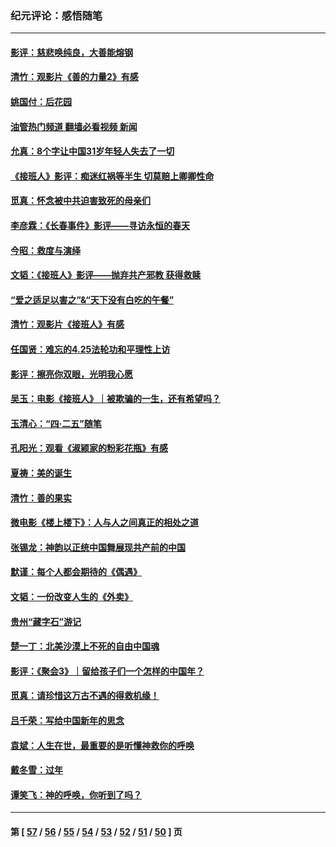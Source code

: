 ### 纪元评论：感悟随笔
---
#### [影评：慈悲唤纯良，大善能熔钢](../../pages/nsc1035/n14010867.md?06100330) 
#### [清竹：观影片《善的力量2》有感](../../pages/nsc1035/n14010015.md?06100330) 
#### [姚国付：后花园](../../pages/nsc1035/n14005301.md?06100330) 
#### [油管热门频道 翻墙必看视频 新闻](ok?06100330)
#### [允真：8个字让中国31岁年轻人失去了一切](../../pages/nsc1035/n13999093.md?06100330) 
#### [《接班人》影评：痴迷红祸等半生 切莫赔上卿卿性命](../../pages/nsc1035/n13998676.md?06100330) 
#### [觅真：怀念被中共迫害致死的母亲们](../../pages/nsc1035/n13997271.md?06100330) 
#### [李彦霖：《长春事件》影评——寻访永恒的春天](../../pages/nsc1035/n13995112.md?06100330) 
#### [今昭：救度与演绎](../../pages/nsc1035/n13992670.md?06100330) 
#### [文韬：《接班人》影评——抛弃共产邪教 获得救赎](../../pages/nsc1035/n13990160.md?06100330) 
#### [“爱之适足以害之”&“天下没有白吃的午餐”](../../pages/nsc1035/n13988391.md?06100330) 
#### [清竹：观影片《接班人》有感](../../pages/nsc1035/n13983561.md?06100330) 
#### [任国贤：难忘的4.25法轮功和平理性上访](../../pages/nsc1035/n13983482.md?06100330) 
#### [影评：擦亮你双眼，光明我心愿](../../pages/nsc1035/n13982333.md?06100330) 
#### [吴玉：电影《接班人》｜被欺骗的一生，还有希望吗？](../../pages/nsc1035/n13981972.md?06100330) 
#### [玉清心：“四·二五”随笔](../../pages/nsc1035/n13978628.md?06100330) 
#### [孔阳光：观看《淑颍家的粉彩花瓶》有感](../../pages/nsc1035/n13967929.md?06100330) 
#### [夏祷：美的诞生](../../pages/nsc1035/n13962321.md?06100330) 
#### [清竹：善的果实](../../pages/nsc1035/n13963980.md?06100330) 
#### [微电影《楼上楼下》：人与人之间真正的相处之道](../../pages/nsc1035/n13944319.md?06100330) 
#### [张锡龙：神韵以正统中国舞展现共产前的中国](../../pages/nsc1035/n13939727.md?06100330) 
#### [默谨：每个人都会期待的《偶遇》](../../pages/nsc1035/n13939091.md?06100330) 
#### [文韬：一份改变人生的《外卖》](../../pages/nsc1035/n13931822.md?06100330) 
#### [贵州“藏字石”游记](../../pages/nsc1035/n13923310.md?06100330) 
#### [楚一丁：北美沙漠上不死的自由中国魂](../../pages/nsc1035/n13921879.md?06100330) 
#### [影评：《聚会3》｜留给孩子们一个怎样的中国年？](../../pages/nsc1035/n13919652.md?06100330) 
#### [觅真：请珍惜这万古不遇的得救机缘！](../../pages/nsc1035/n13917157.md?06100330) 
#### [吕千荣：写给中国新年的思念](../../pages/nsc1035/n13915103.md?06100330) 
#### [袁斌：人生在世，最重要的是听懂神救你的呼唤](../../pages/nsc1035/n13914636.md?06100330) 
#### [戴冬雪：过年](../../pages/nsc1035/n13913311.md?06100330) 
#### [谭笑飞：神的呼唤，你听到了吗？](../../pages/nsc1035/n13912603.md?06100330) 

---
#### 第 [ [57](./57.md?06100330) / [56](./56.md?06100330) / [55](./55.md?06100330) / [54](./54.md?06100330) / [53](./53.md?06100330) / [52](./52.md?06100330) / [51](./51.md?06100330) / [50](./50.md?06100330) ] 页
